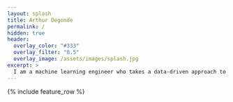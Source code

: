 ```yaml
---
layout: splash
title: Arthur Degonde
permalink: /
hidden: true
header:
  overlay_color: "#333"
  overlay_filter: "0.5"
  overlay_image: /assets/images/splash.jpg
excerpt: >
  I am a machine learning engineer who takes a data-driven approach to developing machine learning solutions that are accurate, efficient, and scalable.
---
```


{% include feature_row %}
